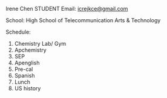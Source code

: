 Irene Chen 
STUDENT
Email: icrejkce@gmail.com

School: High School of Telecommunication Arts & Technology

Schedule:
1. Chemistry Lab/ Gym
2. Apchemistry 
3. SEP
4. Apenglish
5. Pre-cal
6. Spanish
7. Lunch
8. US history